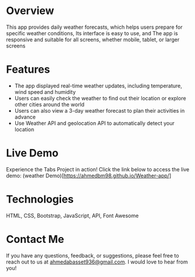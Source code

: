 # Overview

This app provides daily weather forecasts, which helps users prepare for specific weather conditions, Its interface is easy to use, and The app is responsive and suitable for all screens, whether mobile, tablet, or larger screens

# Features

- The app displayed real-time weather updates, including temperature, wind speed and humidity
- Users can easily check the weather to find out their location or explore other cities around the world
- Users can also view a 3-day weather forecast to plan their activities in advance
- Use Weather API and geolocation API to automatically detect your location

# Live Demo 
Experience the Tabs Project in action! Click the link below to access the live demo: (weather Demo)[https://ahmedbm98.github.io/Weather-app/]

# Technologies

HTML, CSS, Bootstrap, JavaScript, API, Font Awesome

# Contact Me

If you have any questions, feedback, or suggestions, please feel free to reach out to us at ahmedabasset936@gmail.com. I would love to hear from you!
